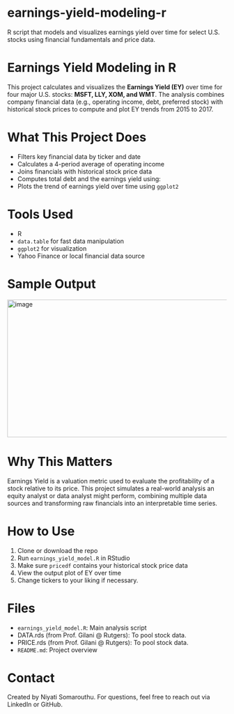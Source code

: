 # earnings-yield-modeling-r
R script that models and visualizes earnings yield over time for select U.S. stocks using financial fundamentals and price data.

# Earnings Yield Modeling in R
This project calculates and visualizes the **Earnings Yield (EY)** over time for four major U.S. stocks: **MSFT, LLY, XOM, and WMT**. The analysis combines company financial data (e.g., operating income, debt, preferred stock) with historical stock prices to compute and plot EY trends from 2015 to 2017.

# What This Project Does
- Filters key financial data by ticker and date
- Calculates a 4-period average of operating income
- Joins financials with historical stock price data
- Computes total debt and the earnings yield using:
- Plots the trend of earnings yield over time using `ggplot2`
  
# Tools Used
- R
- `data.table` for fast data manipulation
- `ggplot2` for visualization
- Yahoo Finance or local financial data source

# Sample Output
<img width="648" height="316" alt="image" src="https://github.com/user-attachments/assets/62106426-7c88-4337-a55b-687f7f151799" />

# Why This Matters
Earnings Yield is a valuation metric used to evaluate the profitability of a stock relative to its price. This project simulates a real-world analysis an equity analyst or data analyst might perform, combining multiple data sources and transforming raw financials into an interpretable time series.

# How to Use
1. Clone or download the repo  
2. Run `earnings_yield_model.R` in RStudio  
3. Make sure `pricedf` contains your historical stock price data  
4. View the output plot of EY over time
5. Change tickers to your liking if necessary. 

# Files
- `earnings_yield_model.R`: Main analysis script
- DATA.rds (from Prof. Gilani @ Rutgers): To pool stock data. 
- PRICE.rds (from Prof. Gilani @ Rutgers): To pool stock data. 
- `README.md`: Project overview

# Contact
Created by Niyati Somarouthu. For questions, feel free to reach out via LinkedIn or GitHub.
